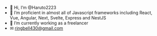 - 👋 Hi, I’m @Haruto2223
- 👀 I’m proficient in almost all of Javascript frameworks including React, Vue, Angular, Next, Svelte, Express and NestJS
- 💞️ I’m currently working as a freelancer
- ✉ ringbell430@gmail.com

<!---
Haruto2223/Haruto2223 is a ✨ special ✨ repository because its `README.md` (this file) appears on your GitHub profile.
You can click the Preview link to take a look at your changes.
--->
